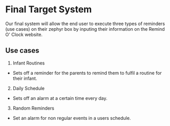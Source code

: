 # Final Target System 

Our final system will allow the end user to execute three types of reminders (use cases) on their zephyr box by inputing their information on the Remind O' Clock website.
## Use cases
1.  Infant Routines  
  - Sets off a reminder for the parents to remind them to fulfil a routine for their infant.
2.  Daily Schedule  
  - Sets off an alarm at a certain time every day.
3.  Random Reminders   
  - Set an alarm for non regular events in a users schedule. 
